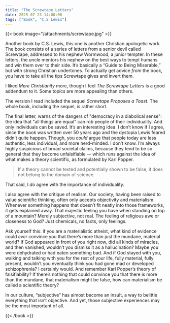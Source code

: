 ```yaml
---
title: "The Screwtape Letters"
date: 2025-07-23 14:00:00
tags: ["Book", "C.S Lewis"]
---
```


{{< book image="/attachments/screwtape.jpg" >}}

Another book by C.S. Lewis, this one is another Christian apologetic work. The book consists of a series of letters from a senior devil called Screwtape, addressed to his nephew Wormwood, a junior tempter. In these letters, the uncle mentors his nephew on the best ways to tempt humans and win them over to their side. It’s basically a “Guide to Being Miserable,” but with strong Christian undertones. To actually get advice *from* the book, you have to take all the tips Screwtape gives and invert them.

I liked *Mere Christianity* more, though I feel *The Screwtape Letters* is a good addendum to it. Some topics are more appealing than others.

The version I read included the sequel *Screwtape Proposes a Toast*. The whole book, including the sequel, is rather short.

The final letter, warns of the dangers of "democracy in a diabolical sense": the idea that "all things are equal" can rob people of their individuality. And only individuals can be saved. It’s an interesting idea. I don’t know if I agree, since the book was written over 50 years ago and the dystopia Lewis feared didn’t quite happen. Though, you *could* argue that people today are less authentic, less individual, and more herd-minded. I don’t know. I’m always highly suspicious of broad societal claims, because they tend to be so general that they become unfalsifiable — which runs against the idea of what makes a theory scientific, as formulated by Karl Popper.

> If a theory cannot be tested and potentially shown to be false, it does not belong to the domain of science.

That said, I *do* agree with the importance of individuality.

I also agree with the critique of realism. Our society, having been raised to value scientific thinking, often only accepts objectivity and materialism. Whenever something happens that doesn’t fit neatly into those frameworks, it gets explained away. That majestic feeling you have when standing on top of a mountain? Merely subjective, not real. The feeling of religious awe or closeness to God? Just chemicals, no facts, only feelings.

Ask yourself this: if you are a materialistic atheist, what kind of evidence could *ever* convince you that there’s more than just the mundane, material world? If God appeared in front of you right now, did all kinds of miracles, and then vanished, wouldn’t you dismiss it as a hallucination? Maybe you were dehydrated or had eaten something bad. And if God stayed with you, walking and talking with you for the rest of your life, fully material, fully present, wouldn’t you eventually think you had gone mad or developed schizophrenia? I certainly would. And remember Karl Popper’s theory of falsifiability? If there’s nothing that could convince you that there is more than the mundane, that materialism might be false, how can materialism be called a scientific theory?

In our culture, “subjective” has almost become an insult, a way to belittle everything that isn’t objective. And yet, those subjective experiences may be the most important of all.

{{< /book >}}
